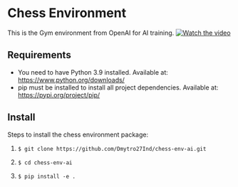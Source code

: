 # Chess Environment
This is the Gym environment from OpenAI for AI training.
[![Watch the video](https://i.imgur.com/vKb2F1B.png)](https://www.youtube.com/watch?v=ILTmE3oQk0k&t=2s&ab_channel=DmytroKagirov)

## Requirements
- You need to have Python 3.9 installed. Available at: https://www.python.org/downloads/
- pip must be installed to install all project dependencies. Available at: https://pypi.org/project/pip/

## Install
Steps to install the chess environment package:

1. `$ git clone https://github.com/Dmytro27Ind/chess-env-ai.git`

2. `$ cd chess-env-ai`

3. `$ pip install -e .`
